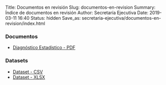 Title: Documentos en revisión
Slug: documentos-en-revision
Summary: Índice de documentos en revisión
Author: Secretaría Ejecutiva
Date: 2019-03-11 16:40
Status: hidden
Save_as: secretaria-ejecutiva/documentos-en-revision/index.html


### Documentos

* [Diagnóstico Estadístico - PDF](prueba-32/diagnostico-estadistico.pdf)

### Datasets

* [Dataset - CSV](prueba-32/diagnostico-estadistico-dataset.csv)
* [Dataset - XLSX](prueba-32/diagnostico-estadistico-dataset.xlsx)
